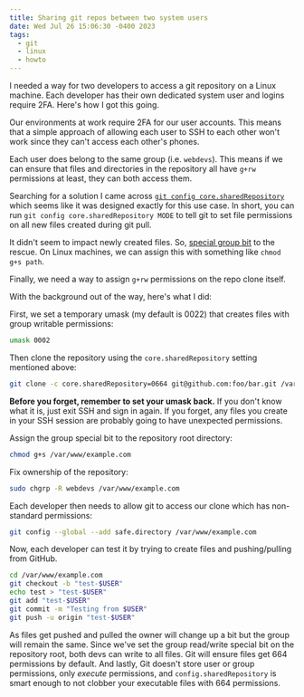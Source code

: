 ```yaml
---
title: Sharing git repos between two system users
date: Wed Jul 26 15:06:30 -0400 2023
tags:
  - git
  - linux
  - howto
---
```


I needed a way for two developers to access a git repository on a Linux
machine. Each developer has their own dedicated system user and logins require
2FA. Here's how I got this going.

Our environments at work require 2FA for our user accounts. This means that a
simple approach of allowing each user to SSH to each other won't work since
they can't access each other's phones.

Each user does belong to the same group (i.e. `webdevs`). This means if we can
ensure that files and directories in the repository all have `g+rw`
permissions at least, they can both access them.

Searching for a solution I came across [`git config
core.sharedRepository`][1] which seems like it was designed exactly for this
use case. In short, you can run `git config core.sharedRepository MODE` to
tell git to set file permissions on all new files created during git pull.

It didn't seem to impact newly created files. So, [special group bit][2] to
the rescue. On Linux machines, we can assign this with something like `chmod
g+s path`.

Finally, we need a way to assign `g+rw` permissions on the repo clone itself.

With the background out of the way, here's what I did:

First, we set a temporary umask (my default is 0022) that creates files with
group writable permissions:

```sh
umask 0002
```

Then clone the repository using the `core.sharedRepository` setting mentioned
above:

```sh
git clone -c core.sharedRepository=0664 git@github.com:foo/bar.git /var/www/example.com
```

**Before you forget, remember to set your umask back.** If you don't know what
it is, just exit SSH and sign in again. If you forget, any files you create in
your SSH session are probably going to have unexpected permissions.

Assign the group special bit to the repository root directory:

```sh
chmod g+s /var/www/example.com
```

Fix ownership of the repository:

```sh
sudo chgrp -R webdevs /var/www/example.com
```

Each developer then needs to allow git to access our clone which has
non-standard permissions:

```sh
git config --global --add safe.directory /var/www/example.com
```

Now, each developer can test it by trying to create files and pushing/pulling
from GitHub.

```sh
cd /var/www/example.com
git checkout -b "test-$USER"
echo test > "test-$USER"
git add "test-$USER"
git commit -m "Testing from $USER"
git push -u origin "test-$USER"
```

As files get pushed and pulled the owner will change up a bit but the group
will remain the same. Since we've set the group read/write special bit on the
repository root, both devs can write to all files. Git will ensure files get
664 permissions by default. And lastly, Git doesn't store user or group
permissions, only _execute_ permissions, and `config.sharedRepository` is
smart enough to not clobber your executable files with 664 permissions.

[1]: https://git-scm.com/docs/git-config#Documentation/git-config.txt-coresharedRepository
[2]: https://www.redhat.com/sysadmin/suid-sgid-sticky-bit
